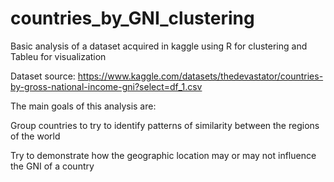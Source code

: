 # countries_by_GNI_clustering
Basic analysis of a dataset acquired in kaggle using R for clustering and Tableu for visualization

Dataset source: https://www.kaggle.com/datasets/thedevastator/countries-by-gross-national-income-gni?select=df_1.csv

The main goals of this analysis are:

Group countries to try to identify patterns of similarity between the regions of the world

Try to demonstrate how the geographic location may or may not influence the GNI of a country
